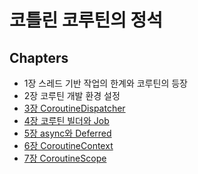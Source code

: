 # 코틀린 코루틴의 정석

## Chapters

- 1장 스레드 기반 작업의 한계와 코루틴의 등장
- 2장 코루틴 개발 환경 설정
- [3장 CoroutineDispatcher](chapter3/Chapter3.md)
- [4장 코루틴 빌더와 Job](chapter4/Chatper4.md)
- [5장 async와 Deferred](chapter5/Chapter5.md)
- [6장 CoroutineContext](chapter6/Chatper6.md)
- [7장 CoroutineScope](chapter7/Chapter7.md)